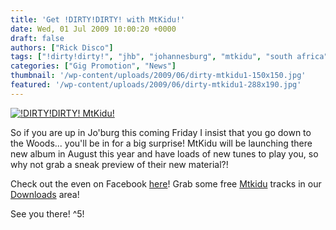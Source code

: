 ```yaml
---
title: 'Get !DIRTY!DIRTY! with MtKidu!'
date: Wed, 01 Jul 2009 10:00:20 +0000
draft: false
authors: ["Rick Disco"]
tags: ["!dirty!dirty!", "jhb", "johannesburg", "mtkidu", "south africa", "Sweat X", "the woods"]
categories: ["Gig Promotion", "News"]
thumbnail: '/wp-content/uploads/2009/06/dirty-mtkidu1-150x150.jpg'
featured: '/wp-content/uploads/2009/06/dirty-mtkidu1-288x190.jpg'
---
```


[![!DIRTY!DIRTY! MtKidu!](/wp-content/uploads/2009/06/dirty-mtkidu.jpg "!DIRTY!DIRTY! MtKidu!")](/wp-content/uploads/2009/06/dirty-mtkidu.jpg)

So if you are up in Jo'burg this coming Friday I insist that you go down to the Woods... you'll be in for a big surprise! MtKidu will be launching there new album in August this year and have loads of new tunes to play you, so why not grab a sneak preview of their new material?!

Check out the even on Facebook [here](http://www.facebook.com/event.php?eid=93413692498 "!DIRTY!DIRTY! on Facebook")! Grab some free [Mtkidu](/artists/mtkidu "MtKidu") tracks in our [Downloads](/downloads "electrotrash Downloads") area!

See you there! ^5!